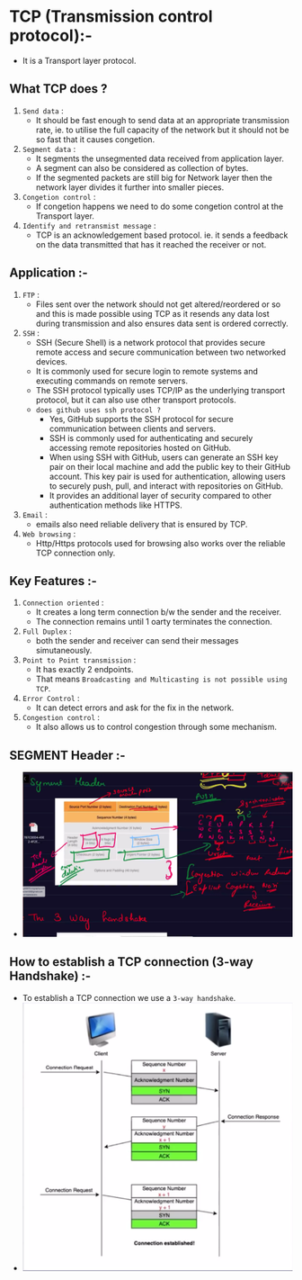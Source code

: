 # TCP (Transmission control protocol):-
- It is a Transport layer protocol.
## What TCP does ?
1. `Send data` : 
    - It should be fast enough to send data at an appropriate transmission rate, ie. to utilise the full capacity of the network but it should not be so fast that it causes congetion.
2. `Segment data` :
    - It segments the unsegmented data received from application layer.
    - A segment can also be considered as collection of bytes.
    - If the segmented packets are still big for Network layer then the network layer divides it further into smaller pieces.
3. `Congetion control` :
    - If congetion happens we need to do some congetion control at the Transport layer.
4. `Identify and retransmist message` :
    - TCP is an acknowledgement based protocol. ie. it sends a feedback on the data transmitted that has it reached the receiver or not.

## Application :-
1. `FTP` :
    - Files sent over the network should not get altered/reordered or so and this is made possible using TCP as it resends any data lost during transmission and also ensures data sent is ordered correctly.
2. `SSH` :
    - SSH (Secure Shell) is a network protocol that provides secure remote access and secure communication between two networked devices.
    - It is commonly used for secure login to remote systems and executing commands on remote servers.
    - The SSH protocol typically uses TCP/IP as the underlying transport protocol, but it can also use other transport protocols.
    - `does github uses ssh protocol ?`
        - Yes, GitHub supports the SSH protocol for secure communication between clients and servers. 
        - SSH is commonly used for authenticating and securely accessing remote repositories hosted on GitHub.
        - When using SSH with GitHub, users can generate an SSH key pair on their local machine and add the public key to their GitHub account. This key pair is used for authentication, allowing users to securely push, pull, and interact with repositories on GitHub.
        - It provides an additional layer of security compared to other authentication methods like HTTPS.
3. `Email` :
    - emails also need reliable delivery that is ensured by TCP.
4. `Web browsing` :
    - Http/Https protocols used for browsing also works over the reliable TCP connection only.

## Key Features :-
1. `Connection oriented` :
    - It creates a long term connection b/w the sender and the receiver.
    - The connection remains until 1 oarty terminates the connection.
2. `Full Duplex` :
    - both the sender and receiver can send their messages simutaneously.
3. `Point to Point transmission` :
    - It has exactly 2 endpoints.
    - That means `Broadcasting and Multicasting is not possible using TCP`.
4. `Error Control` :
    - It can detect errors and ask for the fix in the network.
5. `Congestion control` :
    -  It also allows us to control congestion through some mechanism.

## SEGMENT Header :-
- ![Segment_header](../../Image/Segment_header.png)

## How to establish a TCP connection (3-way Handshake) :-
- To establish a TCP connection we use a `3-way handshake`.
- ![3_way_handshake_TCP](../../Image/3_way_handshake_TCP.png)